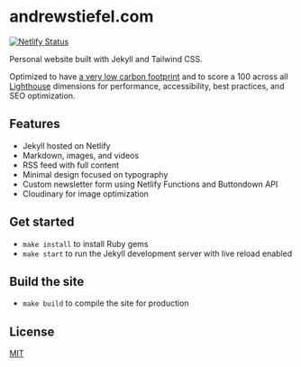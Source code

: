 # andrewstiefel.com
[![Netlify Status](https://api.netlify.com/api/v1/badges/8f058203-ba39-47b9-8bf8-72c4ce1c2605/deploy-status)](https://app.netlify.com/sites/andrewstiefel/deploys)

Personal website built with Jekyll and Tailwind CSS. 

Optimized to have [a very low carbon footprint](https://digitalbeacon.co/report/andrewstiefel-com) and to score a 100 across all [Lighthouse](https://developer.chrome.com/docs/lighthouse/overview) dimensions for performance, accessibility, best practices, and SEO optimization.

## Features
* Jekyll hosted on Netlify
* Markdown, images, and videos
* RSS feed with full content
* Minimal design focused on typography
* Custom newsletter form using Netlify Functions and Buttondown API
* Cloudinary for image optimization

## Get started
* `make install` to install Ruby gems
* `make start` to run the Jekyll development server with live reload enabled

## Build the site
* `make build` to compile the site for production

## License
[MIT](https://github.com/andrewstiefel/andrewstiefel.com/blob/master/LICENSE.md)
